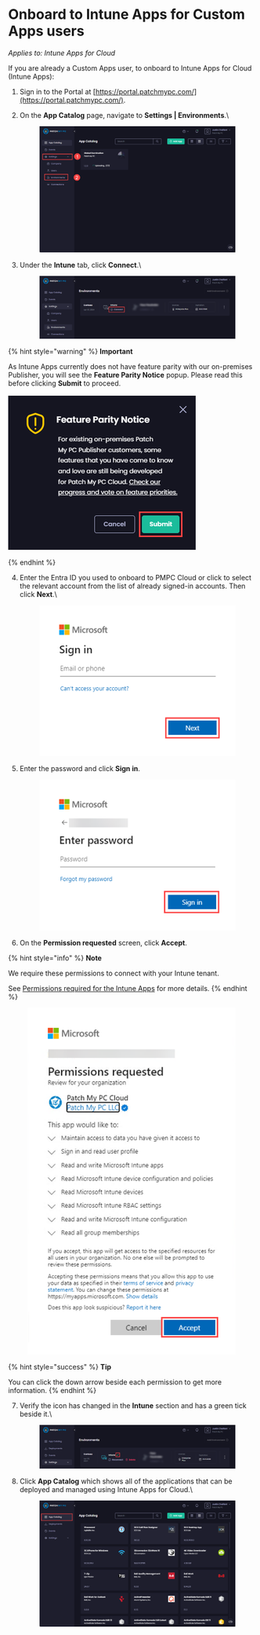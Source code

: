 # Onboard to Intune Apps for Custom Apps users

_Applies to: Intune Apps for Cloud_

If you are already a Custom Apps user, to onboard to Intune Apps for Cloud (Intune Apps):

1. Sign in to the Portal at [https://portal.patchmypc.com/](https://portal.patchmypc.com/).
2.  On the **App Catalog** page, navigate to **Settings | Environments**.\


    <figure><img src="../../../_images/gitbook/image (1748).png" alt="Navigating to “Settings | Environments”"><figcaption></figcaption></figure>


3.  Under the **Intune** tab, click **Connect**.\


    <figure><img src="../../../_images/gitbook/image (1749).png" alt="Clicking “Connect” under the “Intune” tab"><figcaption></figcaption></figure>

{% hint style="warning" %}
**Important**

As Intune Apps currently does not have feature parity with our on-premises Publisher, you will see the **Feature Parity Notice** popup. Please read this before clicking **Submit** to proceed.\
\
!["Feature Parity Notice" popup](<../../../_images/gitbook/image (1750).png>)


{% endhint %}

4.  Enter the Entra ID you used to onboard to PMPC Cloud or click to select the relevant account from the list of already signed-in accounts. Then click **Next**.\


    <figure><img src="../../../_images/gitbook/image (1472).png" alt="Microsoft “Sign in” screen"><figcaption></figcaption></figure>


5.  Enter the password and click **Sign in**.



    <figure><img src="../../../_images/gitbook/image (1473).png" alt="Microsoft “Enter password” screen"><figcaption></figcaption></figure>


6. On the **Permission requested** screen, click **Accept**.

{% hint style="info" %}
**Note**

We require these permissions to connect with your Intune tenant.

See [Permissions required for the Intune Apps](../../cloud-reference/cloud-permissions-reference/permissions-required-for-intune-apps.md) for more details.
{% endhint %}

<figure><img src="../../../_images/gitbook/image (1474).png" alt="“Permission requested” screen"><figcaption></figcaption></figure>

{% hint style="success" %}
**Tip**

You can click the down arrow beside each permission to get more information.
{% endhint %}

7.  Verify the icon has changed in the **Intune** section and has a green tick beside it.\


    <figure><img src="../../../_images/gitbook/image (1751).png" alt="Verifying there is a green tick beside “Intune”"><figcaption></figcaption></figure>


8.  Click **App Catalog** which shows all of the applications that can be deployed and managed using Intune Apps for Cloud.\


    <figure><img src="../../../_images/gitbook/image (1752).png" alt="“App Catalog” showing the available apps"><figcaption></figcaption></figure>
